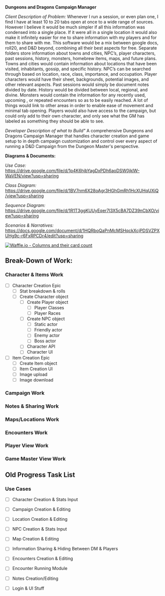 **Dungeons and Dragons Campaign Manager**

*Client Description of Problem:*
Whenever I run a session, or even plan one, I find I have at least 10 to 20 tabs open at once to a wide range of sources. However I believe it would be much simpler if all this information was condensed into a single place. If it were all in a single location it would also make it infinitely easier for me to share information with my players and for them to share with me. This software would be a mix between google docs, roll20, and D&D beyond, combining all their best aspects for free. Separate folders store information about towns and cities, NPC’s, player characters, past sessions, history, monsters, homebrew items, maps, and future plans. Towns and cities would contain information about locations that have been visited, inhabitants, gossip, and specific history. NPC’s can be searched through based on location, race, class, importance, and occupation. Player characters would have their sheet, backgrounds, potential images, and other relevant aspects. Past sessions would simply be document notes divided by date. History would be divided between local, regional, and divine. Monsters would contain the information for any recently used, upcoming , or repeated encounters so as to be easily reached. A lot of things would link to other areas in order to enable ease of movement and minimal tab opening. Players would also have access to the campaign, but could only add to their own character, and only see what the GM has labeled as something they should be able to see.

*Developer Description of what to Build"*
A comprehensive Dungeons and Dragons Campaign Manager that handles character creation and game setup to in depth campaign customization and control over every aspect of running a D&D Campaign from the Dungeon Master's perspective. 

**Diagrams & Documents:**


*Use Case:* https://drive.google.com/file/d/1p4K6hjbYagDxPDh6aoDSW0jklW-WaVEN/view?usp=sharing

*Class Diagram:* https://drive.google.com/file/d/1BV7nm6X28oAgr3HGhGmRh1HcXUHqUXiQ/view?usp=sharing

*Sequence Diagram:* https://drive.google.com/file/d/1R1T3ggKUUyEqer7l3X5cBA7DZ39nCbXO/view?usp=sharing

*Scenarios & Narratives:* https://docs.google.com/document/d/1HQRboQaPnMcMSHqckXcjPDSVZPXUHg9c-r6FxRPCDr4/edit?usp=sharing

[![Waffle.io - Columns and their card count](https://badge.waffle.io/ithaca-comp-345/Game_Masters_Friend.svg?columns=all)](https://waffle.io/ithaca-comp-345/Game_Masters_Friend)

## Break-Down of Work:
### Character & Items Work
* [ ] Character Creation Epic
  * [ ] Stat breakdown & rolls
  * [ ] Create Character object
    * [ ] Create Player object
      * [ ] Player Classes
      * [ ] Player Races
    * [ ] Create NPC object
      * [ ] Static actor
      * [ ] Friendly actor
      * [ ] Enemy actor
      * [ ] Boss actor
    * [ ] Character API
    * [ ] Character UI
    
* [ ] Item Creation Epic
  * [ ] Create Item object
  * [ ] Item Creation UI
  * [ ] Image upload
  * [ ] Image download

### Campaign Work

### Notes & Sharing Work

### Maps/Locations Work

### Encounters Work

### Player View Work

### Game Master View Work


## Old Progress Task List
### Use Cases
* [ ] Character Creation & Stats Input
* [ ] Campaign Creation & Editing
* [ ] Location Creation & Editing
* [ ] NPC Creation & Stats Input
* [ ] Map Creation & Editing
* [ ] Information Sharing & Hiding Between DM & Players
* [ ] Encounters Creation & Editing
* [ ] Encounter Running Module
* [ ] Notes Creation/Editing
* [ ] Login & UI Stuff

